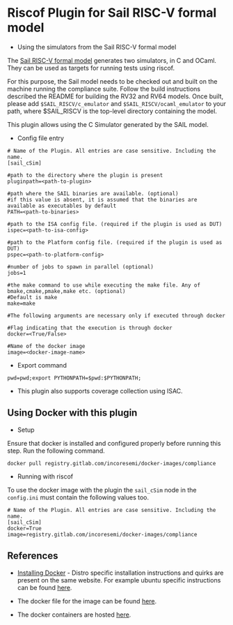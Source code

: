 # Riscof Plugin for Sail RISC-V formal model

- Using the simulators from the Sail RISC-V formal model

The [Sail RISC-V formal model](https://github.com/rems-project/sail-riscv) generates two
simulators, in C and OCaml.  They can be used as targets for running tests using riscof.

For this purpose, the Sail model needs to be checked out and built on
the machine running the compliance suite.  Follow the build
instructions described the README for building the RV32 and RV64
models.  Once built, please add `$SAIL_RISCV/c_emulator` and
`$SAIL_RISCV/ocaml_emulator` to your path, where $SAIL_RISCV is the
top-level directory containing the model.

This plugin allows using the C Simulator generated by the SAIL model.

- Config file entry

```
# Name of the Plugin. All entries are case sensitive. Including the name.
[sail_cSim]

#path to the directory where the plugin is present
pluginpath=<path-to-plugin>

#path where the SAIL binaries are available. (optional)
#if this value is absent, it is assumed that the binaries are available as executables by default
PATH=<path-to-binaries>

#path to the ISA config file. (required if the plugin is used as DUT)
ispec=<path-to-isa-config>

#path to the Platform config file. (required if the plugin is used as DUT)
pspec=<path-to-platform-config>

#number of jobs to spawn in parallel (optional)
jobs=1

#the make command to use while executing the make file. Any of bmake,cmake,pmake,make etc. (optional)
#Default is make
make=make

#The following arguments are necessary only if executed through docker

#Flag indicating that the execution is through docker
docker=<True/False>

#Name of the docker image
image=<docker-image-name>
```

- Export command

```
pwd=pwd;export PYTHONPATH=$pwd:$PYTHONPATH;
```

- This plugin also supports coverage collection using ISAC.

## Using Docker with this plugin

- Setup

Ensure that docker is installed and configured properly before running this step.
Run the following command.
```
docker pull registry.gitlab.com/incoresemi/docker-images/compliance 
```

- Running with riscof

To use the docker image with the plugin the `sail_cSim` node in the `config.ini` must
contain the following values too.
```
# Name of the Plugin. All entries are case sensitive. Including the name.
[sail_cSim]
docker=True
image=registry.gitlab.com/incoresemi/docker-images/compliance
```

## References

- [Installing Docker](https://docs.docker.com/engine/install/) - Distro specific installation
  instructions and quirks are present on the same website. For example ubuntu specific instructions
  can be found [here](https://docs.docker.com/engine/install/ubuntu/).

- The docker file for the image can be found [here](https://gitlab.com/incoresemi/docker-images/-/blob/master/compliance/Dockerfile).

- The docker containers are hosted [here](https://gitlab.com/incoresemi/docker-images/container_registry/2205130).

